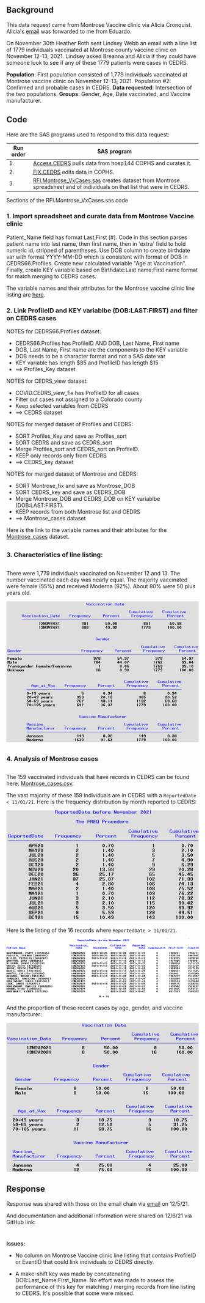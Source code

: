 ## Background 
This data request came from Montrose Vaccine clinic via Alicia Cronquist. Alicia's [email](./Documents/Email_request_120321.pdf) was forwarded to me from Eduardo. 

On November 30th Heather Roth sent Lindsey Webb an email with a line list of 1779 individuals vaccinated at Montrose county vaccine clinic on November 12-13, 2021. Lindsey asked Breanna and Alicia if they could have someone look to see if any of these 1779 patients were cases in CEDRS. 

**Population**: First population consisted of 1,779 individuals vaccinated at Montrose vaccine clinic on November 12-13, 2021. Population #2:  Confirmed and probable cases in CEDRS.  **Data requested**: Intersection of the two populations.   **Groups**: Gender, Age, Date vaccinated, and Vaccine manufacturer. 


## Code
Here are the SAS programs used to respond to this data request:

|Run order|SAS program|
|---------|-----------|
|1.|[Access.CEDRS](../0.Universal/SAS%20code/Access.CEDRS_view.sas) pulls data from hosp144 COPHS and curates it.|
|2.|[FIX.CEDRS](../0.Universal/SAS%20code/Fix.CEDRS_view.sas) edits data in COPHS.|
|3.|[RFI.Montrose_VxCases.sas](./SAS/RFI.Montrose_VxCases.sas) creates dataset from Montrose spreadsheet and of individuals on that list that were in CEDRS.|

Sections of the RFI.Montrose_VxCases.sas code

### **1. Import spreadsheet and curate data from Montrose Vaccine clinic**

Patient_Name field has format Last,First (#). Code in this section parses patient name into last name, then first name, then in 'extra' field to hold numeric id, stripped of parentheses.
Use DOB column to create birthdate var with format YYYY-MM-DD which is consistent with format of DOB in CEDRS66.Profiles. Create new calculated variable "Age at Vaccination". Finally, create KEY variable based on Birthdate:Last name:First name format for match merging to CEDRS cases.

The variable names and their attributes for the Montrose vaccine clinic line listing are [here](./Documents/PROC_Contents.Montrose_Fix.pdf). 


### **2. Link ProfileID and KEY variablbe (DOB:LAST:FIRST) and filter on CEDRS cases**


NOTES for CEDRS66.Profiles dataset:
* CEDRS66.Profiles has ProfileID AND DOB, Last Name, First name
* DOB, Last Name, First name are the components to the KEY variable
* DOB needs to be a character format and not a SAS date var
* KEY variable has length $85 and ProfileID has length $15
* ==>  Profiles_Key dataset

NOTES for CEDRS_view dataset:
* COVID.CEDRS_view_fix has ProfileID for all cases
* Filter out cases not assigned to a Colorado county
* Keep selected variables from CEDRS
* ==>  CEDRS dataset

NOTES for merged dataset of Profiles and CEDRS:
* SORT Profiles_Key and save as Profiles_sort
* SORT CEDRS and save as CEDRS_sort
* Merge Profiles_sort and CEDRS_sort on ProfileID.
* KEEP only records only from CEDRS 
* ==>  CEDRS_key  dataset

NOTES for merged dataset of Montrose and CEDRS:
* SORT Montrose_fix and save as Montrose_DOB
* SORT CEDRS_key and save as CEDRS_DOB
* Merge Montrose_DOB and CEDRS_DOB on KEY variablbe (DOB:LAST:FIRST).
* KEEP records from both Montrose list and CEDRS 
* ==>  Montrose_cases  dataset

Here is the link to the variable names and their attributes for the [Montrose_cases](./Documents/PROC_Contents.Montrose_Cases.pdf) dataset.

##
### **3. Characteristics of line listing:**
##
There were 1,779 individuals vaccinated on November 12 and 13. The number vaccinated each day was nearly equal. The majority vaccinated were female (55%) and received Moderna (92%). About 80% were 50 plus years old.

![LineListing](./Images/Vaccinated.png)

##
### **4. Analysis of Montrose cases**
##
The 159 vaccinated individuals that have records in CEDRS can be found here: [Montrose_cases.csv](Output%20data/Montrose_cases.csv). 

The vast majority of these 159 individuals are in CEDRS with a `ReportedDate < 11/01/21`. Here is the frequency distribution by month reported to CEDRS:

![PriorCases](./images/PriorCases2.png)

Here is the listing of the 16 records where `ReportedDate > 11/01/21`. 

![VaccinatedCases](./images/VaccinatedCases.png)

And the proportion of these recent cases by age, gender, and vaccine manufacturer:

![VxCases](./images/VxCasesFreq2.png)

## Response
Response was shared with those on the email chain via [email](Documents/Email_response_120521.pdf) on 12/5/21.  

And documentation and additional information were shared on 12/6/21 via GitHub link:



#
**Issues:**
* No column on Montrose Vaccine clinic line listing that contains ProfileID or EventID that could link individuals to CEDRS directly.

* A make-shift key was made by concatenating DOB:Last_Name:First_Name. No effort was made to assess the performance of this key for matching / merging records from line listing to CEDRS. It's possible that some were missed.


